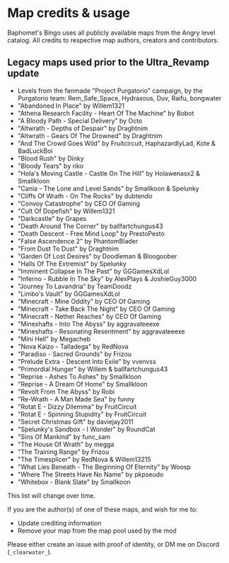 ﻿# Map credits & usage

Baphomet's Bingo uses all publicly available maps from the Angry level catalog. All credits to respective
map authors, creators and contributors.

## Legacy maps used prior to the Ultra_Revamp update
- Levels from the fanmade "Project Purgatorio" campaign, by the Purgatorio team: Rem_Safe_Space, Hydraxous, Duv, Raifu, bongwater
- "Abandoned In Place" by Willem1321
- "Athena Research Facility - Heart Of The Machine" by Bobot
- "A Bloody Path - Special Delivery" by Octo
- "Altwrath - Depths of Despair" by Draghtnim
- "Altwrath - Gears Of The Drowned" by Draghtnim
- "And The Crowd Goes Wild" by Fruitcircuit, HaphazardlyLad, Kote & BadLuckBoi
- "Blood Rush" by Dinky
- "Bloody Tears" by riko
- "Hola's Moving Castle - Castle On The Hill" by Holawenasx2 & Smallkloon
- "Cania - The Lone and Level Sands" by Smallkoon & Spelunky
- "Cliffs Of Wrath - On The Rocks" by dubtendo
- "Convoy Catastrophe" by CEO Of Gaming
- "Cult Of Dopefish" by Willem1321
- "Darkcastle" by Grapes
- "Death Around The Corner" by ballfartchungus43
- "Death Descent - Free Mind Loop" by PrestoPesto
- "False Ascendence 2" by PhantomBlader
- "From Dust To Dust" by Draghtnim
- "Garden Of Lost Desires" by Doodleman & Bloogoober
- "Halls Of The Extremist" by Spelunky
- "Imminent Collapse In The Past" by GGGamesXdLol
- "Inferno - Rubble In The Sky" by AlexPlays & JoshieGuy3000
- "Journey To Lavandria" by TeamDoodz
- "Limbo's Vault" by GGGamesXdLol
- "Minecraft - Mine Oddity" by CEO Of Gaming
- "Minecraft - Take Back The Night" by CEO Of Gaming
- "Minecraft - Nether Reaches" by CEO Of Gaming
- "Mineshafts - Into The Abyss" by aggravateeexe 
- "Mineshafts - Resonating Resentment" by aggravateeexe
- "Mini Hell" by Megacheb
- "Nova Kaizo - Talladega" by RedNova
- "Paradiso - Sacred Grounds" by Frizou
- "Prelude Extra - Descent Into Exile" by vvenvss
- "Primordial Hunger" by Willem & ballfartchungus43
- "Reprise - Ashes To Ashes" by Smallkloon
- "Reprise - A Dream Of Home" by Smallkloon
- "Revolt From The Abyss" by Robi
- "Re-Wrath - A Man Made Sea" by funny
- "Rotat E - Dizzy Dilemma" by FruitCircuit
- "Rotat E - Spinning Stupidity" by FruitCircuit
- "Secret Christmas Gift" by daviejay2011
- "Spelunky's Sandbox - I Wonder" by RoundCat
- "Sins Of Mankind" by func_sam
- "The House Of Wrath" by megga
- "The Training Range" by Frizou
- "The Timesplicer" by RedNova & Willem13215
- "What Lies Beneath - The Beginning Of Eternity" by Woosp
- "Where The Streets Have No Name" by pkpseudo
- "Whitebox - Blank Slate" by Smallkoon

This list will change over time.

If you are the author(s) of one of these maps, and wish for me to:
- Update crediting information
- Remove your map from the map pool used by the mod

Please either create an issue with proof of identity, or DM me on Discord (`_clearwater_`).